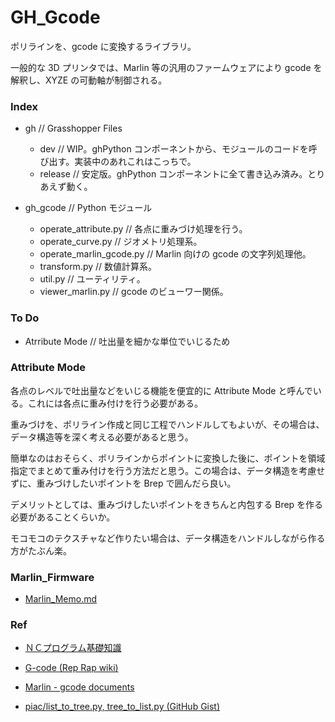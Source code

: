 # GH_Gcode  
 

ポリラインを、gcode に変換するライブラリ。  

一般的な 3D プリンタでは、Marlin 等の汎用のファームウェアにより gcode を解釈し、XYZE の可動軸が制御される。  


### Index  

- gh // Grasshopper Files   
  - dev // WIP。ghPython コンポーネントから、モジュールのコードを呼び出す。実装中のあれこれはこっちで。  
  - release // 安定版。ghPython コンポーネントに全て書き込み済み。とりあえず動く。  


- gh_gcode // Python モジュール  
  - operate_attribute.py // 各点に重みづけ処理を行う。  
  - operate_curve.py // ジオメトリ処理系。  
  - operate_marlin_gcode.py // Marlin 向けの gcode の文字列処理他。  
  - transform.py // 数値計算系。  
  - util.py // ユーティリティ。  
  - viewer_marlin.py // gcode のビューワー関係。


### To Do  

- Atrribute Mode // 吐出量を細かな単位でいじるため  


### Attribute Mode  

各点のレベルで吐出量などをいじる機能を便宜的に Attribute Mode と呼んでいる。これには各点に重み付けを行う必要がある。  

重みづけを、ポリライン作成と同じ工程でハンドルしてもよいが、その場合は、データ構造等を深く考える必要があると思う。  

簡単なのはおそらく、ポリラインからポイントに変換した後に、ポイントを領域指定でまとめて重み付けを行う方法だと思う。この場合は、データ構造を考慮せずに、重みづけしたいポイントを Brep で囲んだら良い。  

デメリットとしては、重みづけしたいポイントをきちんと内包する Brep を作る必要があることくらいか。  

モコモコのテクスチャなど作りたい場合は、データ構造をハンドルしながら作る方がたぶん楽。  


### Marlin_Firmware  

- [Marlin_Memo.md](https://github.com/naysok/GH_Gcode/blob/master/Marlin_Memo.md)  


### Ref  

- [ＮＣプログラム基礎知識](https://nc-program.s-projects.net/g-code.html)  

- [G-code (Rep Rap wiki)](https://reprap.org/wiki/G-code)  

- [Marlin - gcode documents](https://marlinfw.org/meta/gcode/)  

- [piac/list_to_tree.py, tree_to_list.py (GitHub Gist)](https://gist.github.com/piac/ef91ac83cb5ee92a1294)  